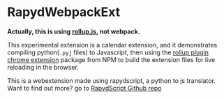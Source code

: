 # RapydWebpackExt

**Actually, this is using [rollup.js](https://rollupjs.org/), not webpack.**

This experimental extension is a calendar extension, and it demonstrates compiling python(`.pyj` files) to Javascript, then using the [rollup plugin chrome extension](https://github.com/extend-chrome/rollup-plugin-chrome-extension/) package from NPM to build the extension files for live reloading in the browser. 

This is a webextension made using rapydscript, a python to js translator. Want to find out more? go to [RapydScript Github repo](https://github.com/atsepkov/RapydScript/)
